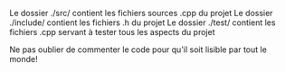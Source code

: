 Le dossier ./src/ contient les fichiers sources .cpp du projet
Le dossier ./include/ contient les fichiers .h du projet
Le dossier ./test/ contient les fichiers .cpp servant à tester tous les aspects du projet

Ne pas oublier de commenter le code pour qu'il soit lisible par tout le monde!

